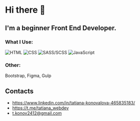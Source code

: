 # Hi there 👋

## I'm a beginner Front End Developer. 

### What I Use:
![HTML](https://camo.githubusercontent.com/f7cbfd1c8cdea2c8d51f0a718e1347188c46263a0d6e20874e0d7b459d2d31eb/68747470733a2f2f696d672e736869656c64732e696f2f62616467652f2d48544d4c2d626c61636b3f7374796c653d666c6174266c6f676f3d48544d4c35) ![CSS](https://camo.githubusercontent.com/29d20232ce4628e39184bde06e8092a410591e4d0bf04bde6b850479b696fd9b/68747470733a2f2f696d672e736869656c64732e696f2f62616467652f2d4353532d626c61636b3f7374796c653d666c6174266c6f676f3d43535333266c6f676f436f6c6f723d313537324236) ![SASS/SCSS](https://camo.githubusercontent.com/31e05f6acdf2d00812a14930a82c91d8b602ca2c992a73354ca3585563c5b717/68747470733a2f2f696d672e736869656c64732e696f2f62616467652f2d534153532f534353532d626c61636b3f7374796c653d666c6174266c6f676f3d53415353266c6f676f436f6c6f723d424634303830) ![JavaScript](https://camo.githubusercontent.com/1d38367abd8be1ee0ff7469abb02e76daa0fa8e009608e4f68107dd194aa0812/68747470733a2f2f696d672e736869656c64732e696f2f62616467652f2d4a6176615363726970742d626c61636b3f7374796c653d666c6174266c6f676f3d4a617661536372697074)

### Other:
Bootstrap, Figma, Gulp

## Contacts
 * https://www.linkedin.com/in/tatiana-konovalova-465835183/
 * https://t.me/tatiana_webdev
 * t.konov2412@gmail.com


<!--
**tatianaKonovalova/tatianaKonovalova** is a ✨ _special_ ✨ repository because its `README.md` (this file) appears on your GitHub profile.

Here are some ideas to get you started:

- 🔭 I’m currently working on ...
- 🌱 I’m currently learning ...
- 👯 I’m looking to collaborate on ...
- 🤔 I’m looking for help with ...
- 💬 Ask me about ...
- 📫 How to reach me: ...
- 😄 Pronouns: ...
- ⚡ Fun fact: ...
-->

